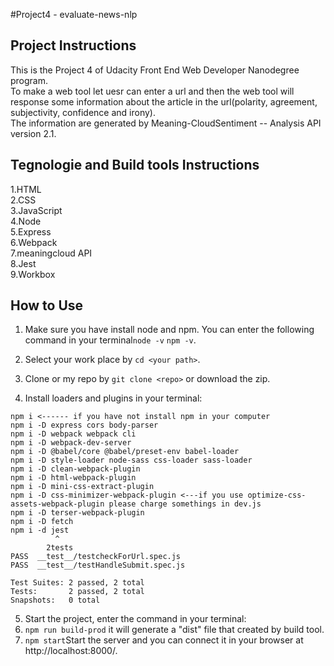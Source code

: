 #Project4 - evaluate-news-nlp

## Project Instructions

This is the Project 4 of Udacity Front End Web Developer Nanodegree program.<br>
To make a web tool let uesr can enter a url and then the web tool will response some information about the article in the url(polarity, agreement, subjectivity, confidence and irony).<br>
The information are generated by Meaning-CloudSentiment -- Analysis API version 2.1.<br>

## Tegnologie and Build tools Instructions

1.HTML<br>
2.CSS<br>
3.JavaScript<br>
4.Node<br>
5.Express<br>
6.Webpack<br>
7.meaningcloud API<br>
8.Jest<br>
9.Workbox<br>

## How to Use

1. Make sure you have install node and npm. You can enter the following command in your terminal`node -v` `npm -v`.<br>

2. Select your work place by `cd <your path>`.<br>
3. Clone or my repo by `git clone <repo>` or download the zip.
4. Install loaders and plugins in your terminal:<br>
```
npm i <------ if you have not install npm in your computer
npm i -D express cors body-parser
npm i -D webpack webpack cli
npm i -D webpack-dev-server
npm i -D @babel/core @babel/preset-env babel-loader
npm i -D style-loader node-sass css-loader sass-loader
npm i -D clean-webpack-plugin
npm i -D html-webpack-plugin
npm i -D mini-css-extract-plugin 
npm i -D css-minimizer-webpack-plugin <---if you use optimize-css-assets-webpack-plugin please charge somethings in dev.js
npm i -D terser-webpack-plugin
npm i -D fetch
npm i -d jest
          ^
        2tests  
PASS  __test__/testcheckForUrl.spec.js
PASS  __test__/testHandleSubmit.spec.js

Test Suites: 2 passed, 2 total
Tests:       2 passed, 2 total
Snapshots:   0 total
```
5. Start the project, enter the command in your terminal:
1. `npm run build-prod` it will generate a "dist" file that created by build tool.
2. `npm start`Start the server and you can connect it in your browser at http://localhost:8000/. 




